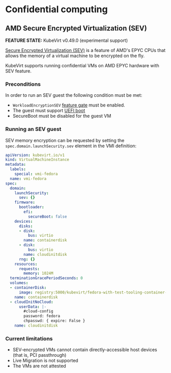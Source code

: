 # Confidential computing

## AMD Secure Encrypted Virtualization (SEV)

**FEATURE STATE:** KubeVirt v0.49.0 (experimental support)

[Secure Encrypted Virtualization (SEV)](https://developer.amd.com/sev/) is a feature of AMD's EPYC CPUs that allows the memory of a virtual machine to be encrypted on the fly.

KubeVirt supports running confidential VMs on AMD EPYC hardware with SEV feature.

### Preconditions

In order to run an SEV guest the following condition must be met:

- `WorkloadEncryptionSEV` [feature gate](../cluster_admin/activating_feature_gates.md#how-to-activate-a-feature-gate) must be enabled.
- The guest must support [UEFI boot](../compute/virtual_hardware.md#biosuefi)
- SecureBoot must be disabled for the guest VM

### Running an SEV guest

SEV memory encryption can be requested by setting the `spec.domain.launchSecurity.sev` element in the VMI definition:

```yaml
apiVersion: kubevirt.io/v1
kind: VirtualMachineInstance
metadata:
  labels:
    special: vmi-fedora
  name: vmi-fedora
spec:
  domain:
    launchSecurity:
      sev: {}
    firmware:
      bootloader:
        efi:
          secureBoot: false
    devices:
      disks:
      - disk:
          bus: virtio
        name: containerdisk
      - disk:
          bus: virtio
        name: cloudinitdisk
      rng: {}
    resources:
      requests:
        memory: 1024M
  terminationGracePeriodSeconds: 0
  volumes:
  - containerDisk:
      image: registry:5000/kubevirt/fedora-with-test-tooling-container-disk:devel
    name: containerdisk
  - cloudInitNoCloud:
      userData: |-
        #cloud-config
        password: fedora
        chpasswd: { expire: False }
    name: cloudinitdisk
```

### Current limitations

- SEV-encrypted VMs cannot contain directly-accessible host devices (that is, PCI passthrough)
- Live Migration is not supported
- The VMs are not attested
